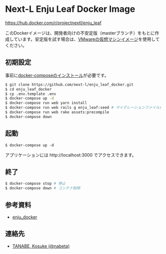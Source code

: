 # Next-L Enju Leaf Docker Image

https://hub.docker.com/r/projectnextl/enju_leaf

このDockerイメージは、開発者向けの不安定版（masterブランチ）をもとに作成しています。安定版を試す場合は、[VMwareの仮想マシンイメージ](https://www.next-l.jp/?page=VM)を使用してください。

## 初期設定

事前に[docker-composeのインストール](https://docs.docker.com/compose/install/)が必要です。

```sh
$ git clone https://github.com/next-l/enju_leaf_docker.git
$ cd enju_leaf_docker
$ cp .env.template .env
$ docker-compose up -d
$ docker-compose run web yarn install
$ docker-compose run web rails g enju_leaf:seed # マイグレーションファイル作成・初期データ投入
$ docker-compose run web rake assets:precompile
$ docker-compose down
```

## 起動

```
$ docker-compose up -d
```

アプリケーションには http://localhost:3000 でアクセスできます。

## 終了

```sh
$ docker-compose stop # 停止
$ docker-compose down # コンテナ削除
```

## 参考資料

- [enju_docker](https://github.com/tuyoshia/enju_docker)

## 連絡先

- [TANABE, Kosuke (@nabeta)](https://github.com/nabeta)
